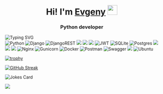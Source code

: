 <h1 align="center">Hi! I'm <a href="https://daniilshat.ru/" target="_blank">Evgeny</a> 
<img src="https://github.com/blackcater/blackcater/raw/main/images/Hi.gif" height="32"/></h1>
<h3 align="center">Python developer</h3>


![Typing SVG](https://readme-typing-svg.herokuapp.com?color=%23FF0000&lines=My+stack:)    
![Python](https://img.shields.io/badge/python-3670A0?style=for-the-badge&logo=python&logoColor=ffdd54)
![Django](https://img.shields.io/badge/django-%23092E20.svg?style=for-the-badge&logo=django&logoColor=white)
![DjangoREST](https://img.shields.io/badge/DJANGO-REST-ff1709?style=for-the-badge&logo=django&logoColor=white&color=ff1709&labelColor=gray)
<img src="https://img.shields.io/badge/FastAPI-009688?style=for-the-badge&logo=fastapi&logoColor=white"/>
<img src="https://img.shields.io/badge/pydantic-E92063?style=for-the-badge&logo=pydantic&logoColor=white"/>
<img src="https://img.shields.io/badge/aiohttp-2C5BB4?style=for-the-badge&logo=aiohttp&logoColor=white"/>
![JWT](https://img.shields.io/badge/JWT-black?style=for-the-badge&logo=JSON%20web%20tokens)
![SQLite](https://img.shields.io/badge/sqlite-%2307405e.svg?style=for-the-badge&logo=sqlite&logoColor=white)
![Postgres](https://img.shields.io/badge/postgresql-%23316192.svg?style=for-the-badge&logo=postgresql&logoColor=white)
<img src="https://img.shields.io/badge/sqlalchemy-D71F00?style=for-the-badge&logo=sqlalchemy&logoColor=white"/>
<img src="https://img.shields.io/badge/alembic-8212?style=for-the-badge&logo=alembic&logoColor=white"/>
<img src="https://img.shields.io/badge/pytest-0A9EDC?style=for-the-badge&logo=pytest&logoColor=white"/>
![Nginx](https://img.shields.io/badge/nginx-%23009639.svg?style=for-the-badge&logo=nginx&logoColor=white)
![Gunicorn](https://img.shields.io/badge/gunicorn-%298729.svg?style=for-the-badge&logo=gunicorn&logoColor=white)
![Docker](https://img.shields.io/badge/docker-%230db7ed.svg?style=for-the-badge&logo=docker&logoColor=white)
![Postman](https://img.shields.io/badge/Postman-FF6C37?style=for-the-badge&logo=postman&logoColor=white)
![Swagger](https://img.shields.io/badge/-Swagger-%23Clojure?style=for-the-badge&logo=swagger&logoColor=white)
<img src="https://img.shields.io/badge/Yandex Cloud-5282FF?style=for-the-badge&logo=Yandex Cloud&logoColor=white"/>
![Ubuntu](https://img.shields.io/badge/Ubuntu-E95420?style=for-the-badge&logo=ubuntu&logoColor=white)

[![trophy](https://github-profile-trophy.vercel.app/?username=Excellent-84)](https://github.com/Excellent-84/github-profile-trophy)

[![GitHub Streak](https://github-readme-streak-stats.herokuapp.com/?user=Excellent-84)](https://git.io/streak-stats)

![Jokes Card](https://readme-jokes.vercel.app/api)

![](https://komarev.com/ghpvc/?username=Excellent-84)

<!--
**Excellent-84/Excellent-84** is a ✨ _special_ ✨ repository because its `README.md` (this file) appears on your GitHub profile.

Here are some ideas to get you started:

- 🔭 I’m currently working on ...
- 🌱 I’m currently learning ...
- 👯 I’m looking to collaborate on ...
- 🤔 I’m looking for help with ...
- 💬 Ask me about ...
- 📫 How to reach me: ...
- 😄 Pronouns: ...
- ⚡ Fun fact: ...
-->
